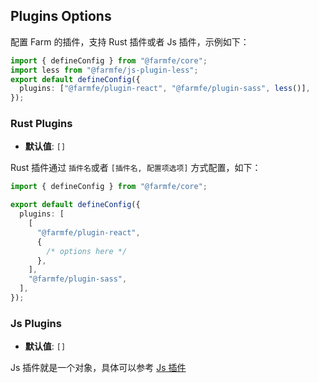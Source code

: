 ## Plugins Options

配置 Farm 的插件，支持 Rust 插件或者 Js 插件，示例如下：

```ts
import { defineConfig } from "@farmfe/core";
import less from "@farmfe/js-plugin-less";
export default defineConfig({
  plugins: ["@farmfe/plugin-react", "@farmfe/plugin-sass", less()],
});
```

### Rust Plugins

- **默认值**: `[]`

Rust 插件通过 `插件名`或者 `[插件名, 配置项选项]` 方式配置，如下：

```ts
import { defineConfig } from "@farmfe/core";

export default defineConfig({
  plugins: [
    [
      "@farmfe/plugin-react",
      {
        /* options here */
      },
    ],
    "@farmfe/plugin-sass",
  ],
});
```

### Js Plugins

- **默认值**: `[]`

Js 插件就是一个对象，具体可以参考 [Js 插件](/docs/plugins/js-plugin)
